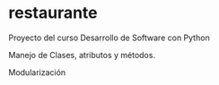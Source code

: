 # restaurante
Proyecto del curso Desarrollo de Software con Python

Manejo de Clases, atributos y métodos. 

Modularización

